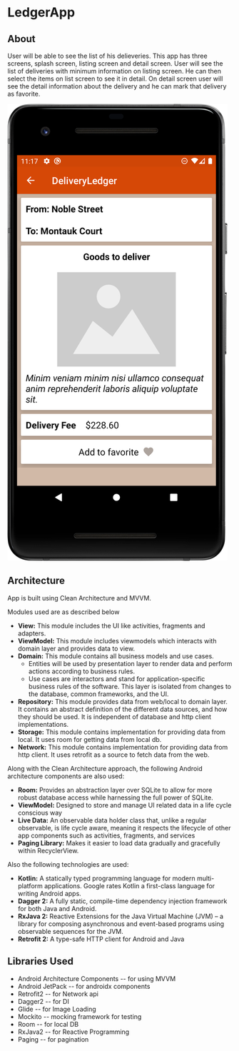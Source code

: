 # LedgerApp

## About
User will be able to see the list of his delieveries. This app has three screens, splash screen, listing screen and detail screen.
User will see the list of deliveries with minimum information on listing screen. He can then select the items on list screen to see it in detail. On detail screen user will see the detail information about the delivery and he can mark that delivery as favorite.

![Splash Screen](https://github.com/ishan007/LedgerApp/blob/master/app/sceenshots/device-2020-01-22-111742.png)

## Architecture
App is built using Clean Architecture and MVVM.

Modules used are as described below
* **View:** This module includes the UI like activities, fragments and adapters.
* **ViewModel:** This module includes viewmodels which interacts with domain layer and provides data to view.
* **Domain:** This module contains all business models and use cases. 
    * Entities will be used by presentation layer to render data and perform actions according to business rules.
    * Use cases are interactors and stand for application-specific business rules of the software. This layer is isolated from changes to the database, common frameworks, and the UI. 
* **Repository:** This module provides data from web/local to domain layer. It contains an abstract definition of the different data sources, and how they should be used. It is independent of database and http client implementations. 
* **Storage:** This module contains implementation for providing data from local. It uses room for getting data from local db.
* **Network:** This module contains implementation for providing data from http client. It uses retrofit as a source to fetch data from the web.

Along with the Clean Architecture approach, the following Android architecture components are also used:
* **Room:** Provides an abstraction layer over SQLite to allow for more robust database access while harnessing the full power of SQLite.
* **ViewModel:** Designed to store and manage UI related data in a life cycle conscious way
* **Live Data:** An observable data holder class that, unlike a regular observable, is life cycle aware, meaning it respects the lifecycle of other app components such as activities, fragments, and services
* **Paging Library:** Makes it easier to load data gradually and gracefully within RecyclerView.

Also the following technologies are used:
* **Kotlin:** A statically typed programming language for modern multi-platform applications. Google rates Kotlin a first-class language for writing Android apps.
* **Dagger 2:** A fully static, compile-time dependency injection framework for both Java and Android.
* **RxJava 2:**  Reactive Extensions for the Java Virtual Machine (JVM) – a library for composing asynchronous and event-based programs using observable sequences for the JVM.
* **Retrofit 2:** A type-safe HTTP client for Android and Java  

## Libraries Used
* Android Architecture Components -- for using MVVM 
* Android JetPack -- for androidx components
* Retrofit2 -- for Network api 
* Dagger2 -- for DI
* Glide -- for Image Loading
* Mockito -- mocking framework for testing
* Room -- for local DB
* RxJava2 -- for Reactive Programming
* Paging -- for pagination   
